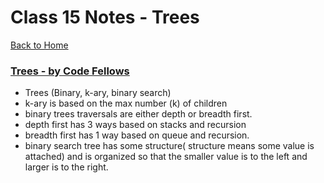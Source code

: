 # Class 15 Notes - Trees

[Back to Home](../README.md)

### [Trees - by Code Fellows](https://codefellows.github.io/common_curriculum/data_structures_and_algorithms/Code_401/class-15/resources/Trees.html)

+ Trees (Binary, k-ary, binary search)
+ k-ary is based on the max number (k) of children
+ binary trees traversals are either depth or breadth first.
+ depth first has 3 ways based on stacks and recursion
+ breadth first has 1 way based on queue and recursion.
+ binary search tree has some structure( structure means some value is attached) and is organized so that the smaller value is to the left and larger is to the right.
